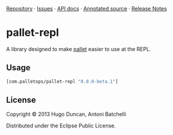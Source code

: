 [Repository](https://github.com/pallet/pallet-repl) &#xb7;
[Issues](https://github.com/pallet/pallet-repl/issues) &#xb7;
[API docs](http://palletops.com/pallet-repl/0.8/api) &#xb7;
[Annotated source](http://palletops.com/pallet-repl/0.8/annotated/uberdoc.html) &#xb7;
[Release Notes](https://github.com/pallet/pallet-repl/blob/develop/ReleaseNotes.md)

# pallet-repl

A library designed to make [pallet](http://palletops.com) easier to use at the
REPL.

## Usage

```clj
[com.palletops/pallet-repl "0.8.0-beta.1"]
```


## License

Copyright © 2013 Hugo Duncan, Antoni Batchelli

Distributed under the Eclipse Public License.
